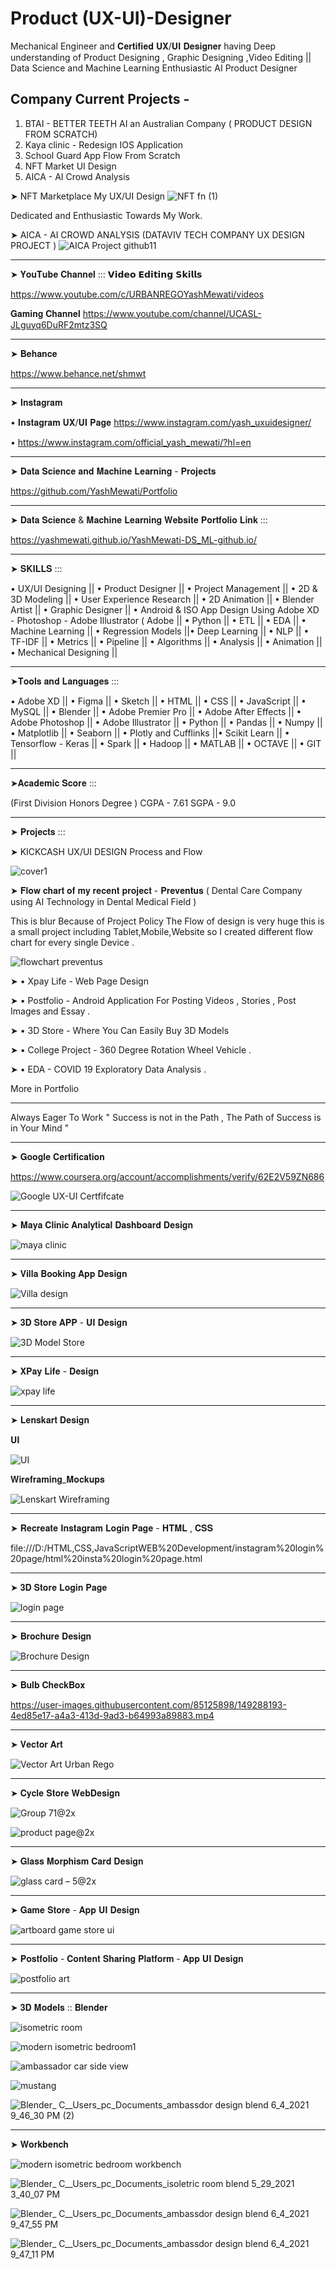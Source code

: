 # Product (UX-UI)-Designer


 Mechanical Engineer and 𝐂𝐞𝐫𝐭𝐢𝐟𝐢𝐞𝐝 𝐔𝐗/𝐔𝐈 𝐃𝐞𝐬𝐢𝐠𝐧𝐞𝐫 having Deep understanding of Product Designing , Graphic Designing ,Video Editing || Data Science and Machine Learning Enthusiastic AI Product Designer

## Company Current Projects - 
1) BTAI - BETTER TEETH AI an Australian Company ( PRODUCT DESIGN FROM SCRATCH)
2) Kaya clinic - Redesign IOS Application 
3) School Guard App Flow From Scratch 
4) NFT Market UI Design 
5) AICA - AI Crowd Analysis 


➤ NFT Marketplace My UX/UI Design 
![NFT fn (1)](https://user-images.githubusercontent.com/85125898/169544852-9f7df827-bac8-4ac7-aa0f-ca6c34a31368.jpg)

Dedicated and Enthusiastic Towards My Work.


➤ AICA - AI CROWD ANALYSIS (DATAVIV TECH COMPANY UX DESIGN PROJECT )
![AICA Project github11](https://user-images.githubusercontent.com/85125898/183344462-c6b6e1c5-6d33-4be5-bfb3-5889d6b8e29e.jpg)





________________________________________
➤ 𝐘𝐨𝐮𝐓𝐮𝐛𝐞 𝐂𝐡𝐚𝐧𝐧𝐞𝐥 ::: 𝗩𝗶𝗱𝗲𝗼 𝗘𝗱𝗶𝘁𝗶𝗻𝗴 𝗦𝗸𝗶𝗹𝗹𝘀

https://www.youtube.com/c/URBANREGOYashMewati/videos

𝐆𝐚𝐦𝐢𝐧𝐠 𝐂𝐡𝐚𝐧𝐧𝐞𝐥
https://www.youtube.com/channel/UCASL-JLguyq6DuRF2mtz3SQ

________________________________________
➤ 𝐁𝐞𝐡𝐚𝐧𝐜𝐞

https://www.behance.net/shmwt

________________________________________
➤ 𝐈𝐧𝐬𝐭𝐚𝐠𝐫𝐚𝐦

• 𝐈𝐧𝐬𝐭𝐚𝐠𝐫𝐚𝐦 𝐔𝐗/𝐔𝐈 𝐏𝐚𝐠𝐞
https://www.instagram.com/yash_uxuidesigner/

• https://www.instagram.com/official_yash_mewati/?hl=en

________________________________________
➤ 𝐃𝐚𝐭𝐚 𝐒𝐜𝐢𝐞𝐧𝐜𝐞 𝐚𝐧𝐝 𝐌𝐚𝐜𝐡𝐢𝐧𝐞 𝐋𝐞𝐚𝐫𝐧𝐢𝐧𝐠  - 𝐏𝐫𝐨𝐣𝐞𝐜𝐭𝐬

https://github.com/YashMewati/Portfolio

________________________________________
➤ 𝐃𝐚𝐭𝐚 𝐒𝐜𝐢𝐞𝐧𝐜𝐞 & 𝐌𝐚𝐜𝐡𝐢𝐧𝐞 𝐋𝐞𝐚𝐫𝐧𝐢𝐧𝐠 𝐖𝐞𝐛𝐬𝐢𝐭𝐞 𝐏𝐨𝐫𝐭𝐟𝐨𝐥𝐢𝐨 𝐋𝐢𝐧𝐤 ::: 

https://yashmewati.github.io/YashMewati-DS_ML-github.io/

________________________________________
➤ 𝐒𝐊𝐈𝐋𝐋𝐒 :::

• UX/UI Designing || • Product Designer || • Project Management || • 2D & 3D Modeling || • User Experience Research || • 2D Animation || • Blender Artist || • Graphic Designer || • Android & ISO App Design Using Adobe XD - Photoshop - Adobe Illustrator ( Adobe || • Python || • ETL || • EDA || • Machine Learning || • Regression Models ||• Deep Learning || • NLP || • TF-IDF || • Metrics || • Pipeline || • Algorithms || • Analysis || • Animation || • Mechanical Designing ||
_________________________________________
➤𝐓𝐨𝐨𝐥𝐬 𝐚𝐧𝐝 𝐋𝐚𝐧𝐠𝐮𝐚𝐠𝐞𝐬 :::

• Adobe XD || • Figma || • Sketch || • HTML || • CSS || • JavaScript || • MySQL || 
• Blender || • Adobe Premier Pro || • Adobe After Effects || • Adobe Photoshop || • Adobe Illustrator || • Python || • Pandas || • Numpy || • Matplotlib || • Seaborn || • Plotly and Cufflinks ||• Scikit Learn || • Tensorflow - Keras || • Spark || • Hadoop || • MATLAB || • OCTAVE || • GIT ||
_________________________________________
➤𝐀𝐜𝐚𝐝𝐞𝐦𝐢𝐜 𝐒𝐜𝐨𝐫𝐞 :::

(First Division Honors Degree )
CGPA - 7.61
SGPA - 9.0 
_________________________________________
➤ 𝐏𝐫𝐨𝐣𝐞𝐜𝐭𝐬 :::

➤ KICKCASH UX/UI DESIGN Process and Flow

![cover1](https://user-images.githubusercontent.com/85125898/172099880-98ae6e3a-7e9d-49be-b859-ea775d3b2945.jpg)


➤ 𝐅𝐥𝐨𝐰 𝐜𝐡𝐚𝐫𝐭 𝐨𝐟 𝐦𝐲 𝐫𝐞𝐜𝐞𝐧𝐭 𝐩𝐫𝐨𝐣𝐞𝐜𝐭 - 𝐏𝐫𝐞𝐯𝐞𝐧𝐭𝐮𝐬 ( Dental Care Company using AI Technology in Dental Medical Field )

This is blur Because of Project Policy 
The Flow of design is very huge this is a small project including Tablet,Mobile,Website so I created different flow chart for every single Device . 

![flowchart preventus](https://user-images.githubusercontent.com/85125898/181768566-c52ced28-f2c2-4ad5-8a80-e8ddafd31d81.jpg)


➤ • Xpay Life - Web Page Design 

➤ • Postfolio - Android Application For Posting Videos , Stories , Post Images and 
 Essay .
 
➤ • 3D Store - Where You Can Easily Buy 3D Models

➤ • College Project - 360 Degree Rotation Wheel Vehicle .

➤ • EDA - COVID 19 Exploratory Data Analysis .

More in Portfolio
_____________________________________
Always Eager To Work 
" Success is not in the Path , 
The Path of Success is in Your Mind " 

_____________________________________
➤ 𝐆𝐨𝐨𝐠𝐥𝐞 𝐂𝐞𝐫𝐭𝐢𝐟𝐢𝐜𝐚𝐭𝐢𝐨𝐧

https://www.coursera.org/account/accomplishments/verify/62E2V59ZN686

![Google UX-UI Certfifcate](https://user-images.githubusercontent.com/85125898/147093369-2a4eb73b-33cf-4c49-8f35-c1a443a845d6.jpg)

_____________________________________
➤ 𝐌𝐚𝐲𝐚 𝐂𝐥𝐢𝐧𝐢𝐜 𝐀𝐧𝐚𝐥𝐲𝐭𝐢𝐜𝐚𝐥 𝐃𝐚𝐬𝐡𝐛𝐨𝐚𝐫𝐝 𝐃𝐞𝐬𝐢𝐠𝐧

![maya clinic](https://user-images.githubusercontent.com/85125898/180480142-bb5b5616-4625-4cdc-963e-01ffd6979202.jpg)

_____________________________________
➤ 𝐕𝐢𝐥𝐥𝐚 𝐁𝐨𝐨𝐤𝐢𝐧𝐠 𝐀𝐩𝐩 𝐃𝐞𝐬𝐢𝐠𝐧

![Villa design](https://user-images.githubusercontent.com/85125898/180487094-1bfd4f3f-d97b-44f1-a5e2-35f4a5f43c21.png)

_____________________________________
➤ 𝟑𝐃 𝐒𝐭𝐨𝐫𝐞 𝐀𝐏𝐏 - 𝐔𝐈 𝐃𝐞𝐬𝐢𝐠𝐧

![3D Model Store](https://user-images.githubusercontent.com/85125898/147094084-055343fb-1b06-4298-abf1-d0bd921deecf.jpg)

_____________________________________
➤ 𝐗𝐏𝐚𝐲 𝐋𝐢𝐟𝐞 - 𝐃𝐞𝐬𝐢𝐠𝐧

![xpay life](https://user-images.githubusercontent.com/85125898/149285625-1878f8f2-a9f7-4fab-8e8a-eafc863fe04f.jpg)

_____________________________________
➤ 𝐋𝐞𝐧𝐬𝐤𝐚𝐫𝐭 𝐃𝐞𝐬𝐢𝐠𝐧

𝐔𝐈

![UI](https://user-images.githubusercontent.com/85125898/149286180-0134d302-85fc-4735-876e-87a9ec2649d0.jpg)

𝐖𝐢𝐫𝐞𝐟𝐫𝐚𝐦𝐢𝐧𝐠_𝐌𝐨𝐜𝐤𝐮𝐩𝐬

![Lenskart Wireframing](https://user-images.githubusercontent.com/85125898/149286242-88ea7fdf-5ae1-4c48-8be4-836140b631ce.jpg)

_____________________________________
➤ 𝐑𝐞𝐜𝐫𝐞𝐚𝐭𝐞 𝐈𝐧𝐬𝐭𝐚𝐠𝐫𝐚𝐦 𝐋𝐨𝐠𝐢𝐧 𝐏𝐚𝐠𝐞 - 𝐇𝐓𝐌𝐋 , 𝐂𝐒𝐒

file:///D:/HTML,CSS,JavaScriptWEB%20Development/instagram%20login%20page/html%20insta%20login%20page.html

_____________________________________
➤ 𝟑𝐃 𝐒𝐭𝐨𝐫𝐞 𝐋𝐨𝐠𝐢𝐧 𝐏𝐚𝐠𝐞

![login page](https://user-images.githubusercontent.com/85125898/147095005-c907f59d-ccc3-4396-9a48-c67e38e5ea2a.png)

_____________________________________
➤ 𝐁𝐫𝐨𝐜𝐡𝐮𝐫𝐞 𝐃𝐞𝐬𝐢𝐠𝐧

![Brochure Design](https://user-images.githubusercontent.com/85125898/149287075-42731202-421e-412f-89c9-3a776b4b4a60.jpg)

_____________________________________
➤ 𝐁𝐮𝐥𝐛 𝐂𝐡𝐞𝐜𝐤𝐁𝐨𝐱

https://user-images.githubusercontent.com/85125898/149288193-4ed85e17-a4a3-413d-9ad3-b64993a89883.mp4

_____________________________________
➤ 𝐕𝐞𝐜𝐭𝐨𝐫 𝐀𝐫𝐭

![Vector Art Urban Rego](https://user-images.githubusercontent.com/85125898/149287195-757aeea9-18c8-4584-9e95-1dc1e6672c7c.png)

_____________________________________
➤ 𝐂𝐲𝐜𝐥𝐞 𝐒𝐭𝐨𝐫𝐞 𝐖𝐞𝐛𝐃𝐞𝐬𝐢𝐠𝐧

![Group 71@2x](https://user-images.githubusercontent.com/85125898/147094388-29b96922-09fa-47b9-b50a-6fc7a6ded9fd.jpg)


![product page@2x](https://user-images.githubusercontent.com/85125898/147094432-b07c86f4-c701-4f29-b005-1987a28a6787.jpg)

_____________________________________
➤ 𝐆𝐥𝐚𝐬𝐬 𝐌𝐨𝐫𝐩𝐡𝐢𝐬𝐦 𝐂𝐚𝐫𝐝 𝐃𝐞𝐬𝐢𝐠𝐧

![glass card – 5@2x](https://user-images.githubusercontent.com/85125898/147094591-6f16180b-d5af-41c1-a4eb-aa6556250477.jpg)

_____________________________________
➤ 𝐆𝐚𝐦𝐞 𝐒𝐭𝐨𝐫𝐞 - 𝐀𝐩𝐩 𝐔𝐈 𝐃𝐞𝐬𝐢𝐠𝐧

![artboard game store ui](https://user-images.githubusercontent.com/85125898/147094731-caa9bfd5-bf4e-4c25-b52f-e2b228c62cfc.png)

_____________________________________
➤ 𝐏𝐨𝐬𝐭𝐟𝐨𝐥𝐢𝐨 - 𝐂𝐨𝐧𝐭𝐞𝐧𝐭 𝐒𝐡𝐚𝐫𝐢𝐧𝐠 𝐏𝐥𝐚𝐭𝐟𝐨𝐫𝐦 - 𝐀𝐩𝐩 𝐔𝐈 𝐃𝐞𝐬𝐢𝐠𝐧

![postfolio art](https://user-images.githubusercontent.com/85125898/147095139-bf61e9dd-8bca-4dfd-8948-8bad92f6df1b.jpg)

_____________________________________
➤ 𝟑𝐃 𝐌𝐨𝐝𝐞𝐥𝐬 :: 𝐁𝐥𝐞𝐧𝐝𝐞𝐫

![isometric room ](https://user-images.githubusercontent.com/85125898/147095306-fd8f7891-394b-4b17-bdd2-5bb6d2ece362.jpg)

![modern isometric bedroom1](https://user-images.githubusercontent.com/85125898/147095372-924dfb7f-4c7e-45da-89f8-43065a6391a6.jpg)

![ambassador car side view](https://user-images.githubusercontent.com/85125898/147095437-be2495a4-f5c1-4905-ab49-80f130c280c8.jpg)

![mustang ](https://user-images.githubusercontent.com/85125898/149287407-f2cac3ed-1a65-4cbd-8f43-dc1eae04776d.png)

![Blender_  C__Users_pc_Documents_ambassdor design blend  6_4_2021 9_46_30 PM (2)](https://user-images.githubusercontent.com/85125898/147095475-a1e34a59-ead4-4f9d-be4c-71b65cf31516.png)

_____________________________________
➤ 𝐖𝐨𝐫𝐤𝐛𝐞𝐧𝐜𝐡

![modern isometric bedroom workbench](https://user-images.githubusercontent.com/85125898/149287549-5b7ff790-d0eb-4ae5-86e3-4a23fe0f1c78.jpg)

![Blender_  C__Users_pc_Documents_isoletric room blend  5_29_2021 3_40_07 PM](https://user-images.githubusercontent.com/85125898/149287602-1affdb12-e80a-4467-bef1-134a24cc7e99.png)

![Blender_  C__Users_pc_Documents_ambassdor design blend  6_4_2021 9_47_55 PM](https://user-images.githubusercontent.com/85125898/149287650-073b8244-b5fb-4d50-b2fc-03b2eba0885f.png)

![Blender_  C__Users_pc_Documents_ambassdor design blend  6_4_2021 9_47_11 PM](https://user-images.githubusercontent.com/85125898/149287670-cd5317aa-1efe-43c8-b6eb-fb7c1f2f9779.png)



